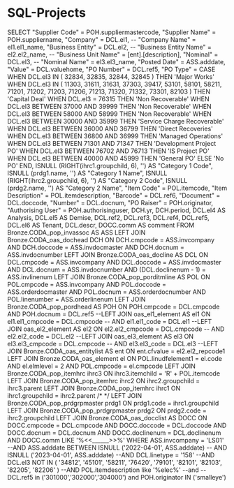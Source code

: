 # SQL-Projects

SELECT "Supplier Code" = POH.suppliermastercode,
       "Supplier Name" = POH.suppliername,
       "Company" = DCL.el1,
     --  "Company Name" = el1.el1_name,
       "Business Entity" = DCL.el2,
    --  "Business Entity Name" = el2.el2_name,
   --    "Business Unit Name" = [ent].[description],
       "Nominal" = DCL.el3,
    --   "Nominal Name" = el3.el3_name,
       "Posted Date" = ASS.adddate,
       "Value" = DCL.valuehome,
       "PO Number" = DCL.ref5,
       "PO Type" = CASE WHEN DCL.el3 IN ( 32834, 32835, 32844, 32845 ) THEN 'Major Works'
                        WHEN DCL.el3 IN ( 11303, 31611, 31631, 37303, 39417, 53101, 58101, 58211, 71201, 71202, 71203,
                                          71206, 71213, 71320, 71332, 73301, 82103
                                        ) THEN 'Capital Deal'
                        WHEN DCL.el3 = 76315 THEN 'Non Recoverable'
                        WHEN DCL.el3 BETWEEN 37000
                                     AND     39999 THEN 'Non Recoverable'
                        WHEN DCL.el3 BETWEEN 58000
                                     AND     58999 THEN 'Non Recoverable'
                        WHEN DCL.el3 BETWEEN 30000
                                     AND     35999 THEN 'Service Charge Recoverable'
                        WHEN DCL.el3 BETWEEN 36000
                                     AND     36799 THEN 'Direct Recoveries'
                        WHEN DCL.el3 BETWEEN 36800
                                     AND     36999 THEN 'Managed Operations'
                        WHEN DCL.el3 BETWEEN 71301
                                     AND     71347 THEN 'Development Project PO'
                        WHEN DCL.el3 BETWEEN 76702
                                     AND     76713 THEN 'IS Project PO'
                        WHEN DCL.el3 BETWEEN 40000
                                     AND     45999 THEN 'General PO'
                        ELSE 'No PO'
                   END,
       ISNULL (RIGHT(ihrc1.groupchild, 6), '') AS "Category 1 Code",
       ISNULL (prdg1.name, '') AS "Category 1 Name",
       ISNULL (RIGHT(ihrc2.groupchild, 6), '') AS "Category 2 Code",
       ISNULL (prdg2.name, '') AS "Category 2 Name",
       "Item Code" = POL.itemcode,
       "Item Description" = POL.itemdescription,
       "Barcode" = DCL.ref6,
       "Document" = DCL.doccode,
       "Number" = DCL.docnum,
       "PO Raiser" = POH.originator,
       "Authorising User" = POH.authorisinguser,
       DCH.yr,
       DCH.period,
       DCL.el4 AS Analysis,
       DCL.el5 AS Demise,
       DCL.ref2,
       DCL.ref3,
       DCL.ref4,
       DCL.ref5,
       DCL.el6 AS Tenant,
       DCL.descr,
       DOCC.comm AS comment
FROM Bronze.CODA_pop_invassoc AS ASS
LEFT JOIN Bronze.CODA_oas_dochead DCH ON  DCH.cmpcode            = ASS.invcompany
                              AND DCH.doccode           = ASS.invdocmaster
                              AND DCH.docnum            = ASS.invdocnumber
LEFT JOIN Bronze.CODA_oas_docline AS DCL ON  DCL.cmpcode             = ASS.invcompany
                             AND DCL.doccode            = ASS.invdocmaster
                             AND DCL.docnum             = ASS.invdocnumber
                             AND (DCL.doclinenum - 1)   = ASS.invlinenum
LEFT JOIN Bronze.CODA_pop_porditmline AS POL ON  POL.cmpcode         = ASS.invcompany
                                 AND POL.doccode        = ASS.orderdocmaster
                                 AND POL.docnum         = ASS.orderdocnumber
                                 AND POL.linenumber     = ASS.orderlinenum
LEFT JOIN Bronze.CODA_pop_pordhead AS POH ON  POH.cmpcode            = DCL.cmpcode
                              AND POH.docnum            = DCL.ref5
--LEFT JOIN oas_el1_element AS el1 ON  el1.el1_cmpcode     = DCL.cmpcode
--                                 AND el1.el1_code       = DCL.el1
--LEFT JOIN oas_el2_element AS el2 ON  el2.el2_cmpcode     = DCL.cmpcode
--                                 AND el2.el2_code       = DCL.el2
--LEFT JOIN oas_el3_element AS el3 ON  el3.el3_cmpcode     = DCL.cmpcode
--                                 AND el3.el3_code       = DCL.el3
--LEFT JOIN Bronze.CODA_oas_entitylist AS ent ON ent.cfvalue      = el2.el2_repcode1
LEFT JOIN Bronze.CODA_oas_element el ON  POL.linudfelement1      = el.code
                             AND el.elmlevel            = 2
                             AND POL.cmpcode            = el.cmpcode
LEFT JOIN Bronze.CODA_pop_itemhrc ihrc3 ON ihrc3.itemchild  = 'R' + POL.itemcode
LEFT JOIN Bronze.CODA_pop_itemhrc ihrc2 ON ihrc2.groupchild = ihrc3.parent
LEFT JOIN Bronze.CODA_pop_itemhrc ihrc1 ON ihrc1.groupchild = ihrc2.parent
/* */
LEFT JOIN Bronze.CODA_pop_prdgrpmaster prdg1 ON prdg1.code  = ihrc1.groupchild
LEFT JOIN Bronze.CODA_pop_prdgrpmaster prdg2 ON prdg2.code  = ihrc2.groupchild
LEFT JOIN Bronze.CODA_oas_docclist AS DOCC ON  DOCC.cmpcode          = DCL.cmpcode
                               AND DOCC.doccode         = DCL.doccode
                               AND DOCC.docnum          = DCL.docnum
                               AND DOCC.doclinenum      = DCL.doclinenum
                               AND DOCC.comm LIKE '%<<______>>%'
WHERE 
ASS.invcompany       = 'LS01'
--AND   ASS.adddate BETWEEN ISNULL ('2022-04-01', ASS.adddate)
   --               AND     ISNULL ('2023-04-01', ASS.adddate)
--AND   DCL.linetype           = '158'
--AND   DCL.el3 NOT IN ( '34812', '45101', '58211', '76420', '79101', '82101', '82103', '82205', '82206' )
--AND POL.itemdescription like '%elec%'
--and
--DCL.ref5 in ('301000','302000','304000')
and  POH.originator IN ('smalleye')
